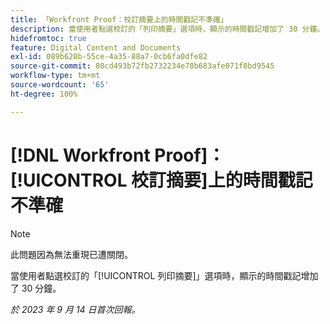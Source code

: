 ```yaml
---
title: 「Workfront Proof：校訂摘要上的時間戳記不準確」
description: 當使用者點選校訂的「列印摘要」選項時，顯示的時間戳記增加了 30 分鐘。
hidefromtoc: true
feature: Digital Content and Documents
exl-id: 089b620b-55ce-4a35-88a7-0cb6fa0dfe82
source-git-commit: 80cd493b72fb2732234e78b683afe071f8bd9545
workflow-type: tm+mt
source-wordcount: '65'
ht-degree: 100%

---
```


# [!DNL Workfront Proof]：[!UICONTROL 校訂摘要]上的時間戳記不準確

>[!NOTE]
>
>此問題因為無法重現已遭關閉。

當使用者點選校訂的「[!UICONTROL 列印摘要]」選項時，顯示的時間戳記增加了 30 分鐘。

_於 2023 年 9 月 14 日首次回報。_
